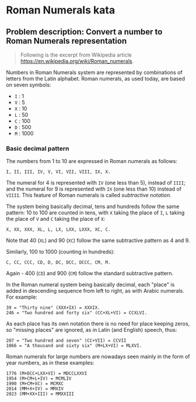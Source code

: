 # Roman Numerals kata

## Problem description: Convert a number to Roman Numerals representation

> Following is the excerpt from Wikipedia article
> <https://en.wikipedia.org/wiki/Roman_numerals>.

Numbers in Roman Numerals system are represented by combinations
of letters from the Latin alphabet. Roman numerals, as used today,
are based on seven symbols:

- `I` : 1
- `V` : 5
- `X` : 10
- `L` : 50
- `C` : 100
- `D` : 500
- `M` : 1000

### Basic decimal pattern

The numbers from 1 to 10 are
expressed in Roman numerals as follows:

    I, II, III, IV, V, VI, VII, VIII, IX, X.

The numeral for 4 is represented with `IV` (one less than 5), instead of `IIII`;
and the numeral for 9 is represented with `IX` (one less than 10) instead
of `VIIII`. This feature of Roman numerals is called *subtractive notation*.

The system being basically decimal, tens and hundreds follow the same pattern:
10 to 100 are counted in tens, with `X` taking the place of `I`, `L` taking the place
of `V` and `C` taking the place of `X`:

    X, XX, XXX, XL, L, LX, LXX, LXXX, XC, C.

Note that 40 (`XL`) and 90 (`XC`) follow the same subtractive pattern as 4 and 9.

Similarly, 100 to 1000 (counting in hundreds):

    C, CC, CCC, CD, D, DC, DCC, DCCC, CM, M.

Again - 400 (`CD`) and 900 (`CM`) follow the standard subtractive pattern.

In the Roman numeral system being basically decimal, each "place" is added in
descending sequence from left to right, as with Arabic numerals. For example:

    39 = "Thirty nine" (XXX+IX) = XXXIX.
    246 = "Two hundred and forty six" (CC+XL+VI) = CCXLVI.

As each place has its own notation there is no need for place keeping zeros,
so "missing places" are ignored, as in Latin (and English) speech, thus:

    207 = "Two hundred and seven" (CC+VII) = CCVII
    1066 = "A thousand and sixty six" (M+LX+VI) = MLXVI.

Roman numerals for large numbers are nowadays seen mainly in the form of year
numbers, as in these examples:

    1776 (M+DCC+LXX+VI) = MDCCLXXVI
    1954 (M+CM+L+IV) = MCMLIV
    1990 (M+CM+XC) = MCMXC
    2014 (MM+X+IV) = MMXIV
    2023 (MM+XX+III) = MMXXIII
